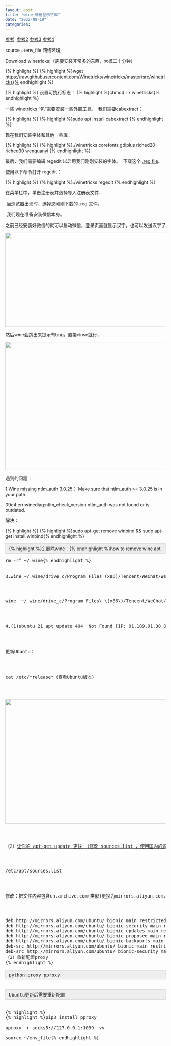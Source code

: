 ```yaml
---
layout: post
title: "wine 微信显示字体"
date: "2022-08-19"
categories: 
---
```

<p><a href="https://unix.stackexchange.com/questions/496135/chinese-characters-in-wine">参考</a>&nbsp; <a href="https://blog.csdn.net/qq_40878431/article/details/125869965?spm=1001.2101.3001.6650.1&amp;utm_medium=distribute.pc_relevant.none-task-blog-2%7Edefault%7ECTRLIST%7ERate-1-125869965-blog-120170874.t5_layer_eslanding_s_randoms&amp;depth_1-utm_source=distribute.pc_relevant.none-task-blog-2%7Edefault%7ECTRLIST%7ERate-1-125869965-blog-120170874.t5_layer_eslanding_s_randoms&amp;utm_relevant_index=2">参考2</a> <a href="https://blog.csdn.net/weixin_44022909/article/details/120170874">参考3</a> <a href="https://blog.csdn.net/qq_40878431/article/details/125869965?spm=1001.2101.3001.6650.1&amp;utm_medium=distribute.pc_relevant.none-task-blog-2%7Edefault%7ECTRLIST%7ERate-1-125869965-blog-120170874.t5_layer_eslanding_s_randoms&amp;depth_1-utm_source=distribute.pc_relevant.none-task-blog-2%7Edefault%7ECTRLIST%7ERate-1-125869965-blog-120170874.t5_layer_eslanding_s_randoms">参考4</a></p>

<p>source ~/env_file 网络环境</p>

<p>Download winetricks:（需要安装非常多的东西，大概二十分钟）</p>

{% highlight %}
{% highlight %}wget  https://raw.githubusercontent.com/Winetricks/winetricks/master/src/winetricks{% endhighlight %}

{% highlight %}
设置可执行标志：
{% highlight %}chmod +x winetricks{% endhighlight %}

<p>一些 winetricks &ldquo;包&rdquo;需要安装一些外部工具。&nbsp; 我们需要cabextract：</p>

{% highlight %}
{% highlight %}sudo apt install cabextract
{% endhighlight %}

<p>现在我们安装字体和其他一些库：</p>

{% highlight %}
{% highlight %}./winetricks corefonts gdiplus riched20 riched30 wenquanyi
{% endhighlight %}

<p>最后，我们需要编辑 regedit 以启用我们刚刚安装的字体。&nbsp; 下载这个&nbsp;<a href="https://gist.github.com/swordfeng/c3fd6b6fcf6dc7d7fa8a" rel="nofollow noreferrer">.reg file</a>.</p>

<p>使用以下命令打开 regedit：</p>

{% highlight %}
{% highlight %}./winetricks regedit
{% endhighlight %}

<p>在菜单栏中，单击注册表并选择导入注册表文件...</p>

<p>&nbsp;当浏览器出现时，选择您刚刚下载的 .reg 文件。</p>

<p>&nbsp;我们现在准备安装微信本身。</p>

<p>之前已经安装好微信的就可以启动微信，登录页面就显示汉字，也可以发送汉字了</p>

<p><img height="295" src="/uploads/ckeditor/pictures/298/image-20220819161152-3.png" width="590" /></p>

<p>然后wine会跳出来提示有bug，直接close就行，</p>

<p><img height="402" src="/uploads/ckeditor/pictures/299/image-20220819161237-1.png" width="604" /></p>

<p>遇到的问题：</p>

<p class="fs-headline1 ow-break-word mb8 flex--item fl1" itemprop="name">1.<a class="question-hyperlink" href="https://askubuntu.com/questions/1090094/wine-missing-ntlm-auth-3-0-25">Wine missing ntlm_auth 3.0.25</a>： Make sure that ntlm_auth &gt;= 3.0.25 is in your path.</p>

<p class="fs-headline1 ow-break-word mb8 flex--item fl1" itemprop="name">09e4:err:winediag:ntlm_check_version ntlm_auth was not found or is outdated.</p>

<p class="fs-headline1 ow-break-word mb8 flex--item fl1" itemprop="name">解决：</p>

{% highlight %}
{% highlight %}sudo apt-get remove winbind &amp;&amp; sudo apt-get install winbind{% endhighlight %}

<div style="background:#eeeeee;border:1px solid #cccccc;padding:5px 10px;">{% highlight %}2.删除wine：{% endhighlight %}how to remove wine apt</div>

<pre data-slot-rendered-dynamic="true">
rm -rf ~/.wine{% endhighlight %}

<p>3.wine ~/.wine/drive_c/Program Files (x86)/Tencent/WeChat/WeChat.exe 不能运行，进行修改,有括号和空格就需要反斜杠进行完善命令</p>

<p>wine &#39;~/.wine/drive_c/Program Files\ \(x86\)/Tencent/WeChat/WeChat.exe&#39;</p>

<p>4.(1)ubuntu 21 apt update 404&nbsp; Not Found [IP: 91.189.91.38 80]（<span class="c-gap-right">IP地址:&nbsp;91.189.91.38</span>美国马萨诸塞波士顿 ））</p>

<p>更新Ubuntu：</p>

<p>cat /etc/*release*（查看Ubuntu版本）</p>

<p><img height="391" src="/uploads/ckeditor/pictures/296/image-20220819160920-1.png" width="967" /></p>

<p>（2）<a href="http://siwei.me/blog/posts/apt-get-update-sources-list">让你的 apt-get update 更快 （修改 sources.list ，使用国内的源） </a></p>

<p>/etc/apt/sources.list</p>

<p>修改：把文件内容包含cn.archive.com(类似)更换为<span class="hljs-url">mirrors.aliyun.com，不含cn.的可以不换（即可）</span></p>

<pre class="hljs nginx">
<span class="hljs-title">deb</span> <span class="hljs-url">http://mirrors.aliyun.com/ubuntu/</span> bionic main restricted universe multiverse
deb <span class="hljs-url">http://mirrors.aliyun.com/ubuntu/</span> bionic-security main restricted universe multiverse
deb <span class="hljs-url">http://mirrors.aliyun.com/ubuntu/</span> bionic-updates main restricted universe multiverse
deb <span class="hljs-url">http://mirrors.aliyun.com/ubuntu/</span> bionic-proposed main restricted universe multiverse
deb <span class="hljs-url">http://mirrors.aliyun.com/ubuntu/</span> bionic-backports main restricted universe multiverse
deb-src <span class="hljs-url">http://mirrors.aliyun.com/ubuntu/</span> bionic main restricted universe multiverse
deb-src <span class="hljs-url">http://mirrors.aliyun.com/ubuntu/</span> bionic-security main restricted universe multiverse
（3）重新配置proxy
{% endhighlight %}

<div style="background:#eeeeee;border:1px solid #cccccc;padding:5px 10px;"><a href="http://siwei.me/blog/posts/linux-python-proxy-pproxy-https-socks5-docker-socks5-proxy-apt-get-curl-wget">python proxy pproxy </a></div>

<div style="background:#eeeeee;border:1px solid #cccccc;padding:5px 10px;">Ubuntu更新后需要重新配置</div>

{% highlight %}
{% highlight %}pip3 install pproxy

pproxy -r socks5://127.0.0.1:1099 -vv

source ~/env_file{% endhighlight %}

